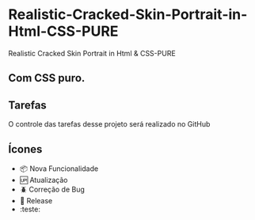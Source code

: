 # Realistic-Cracked-Skin-Portrait-in-Html-CSS-PURE
Realistic Cracked Skin Portrait in Html &amp; CSS-PURE
## Com CSS puro.

## Tarefas

O controle das tarefas desse projeto será realizado no GitHub

## Ícones

- :package: Nova Funcionalidade
- :up: Atualização
- :beetle: Correção de Bug
- :checkered_flag: Release
- :teste: 